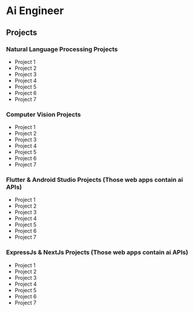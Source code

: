 # Ai Engineer

## Projects
### Natural Language Processing Projects
- Project 1
- Project 2
- Project 3
- Project 4
- Project 5
- Project 6
- Project 7

### Computer Vision Projects
- Project 1
- Project 2
- Project 3
- Project 4
- Project 5
- Project 6
- Project 7

### Flutter & Android Studio Projects (Those web apps contain ai APIs)
- Project 1
- Project 2
- Project 3
- Project 4
- Project 5
- Project 6
- Project 7

### ExpressJs & NextJs Projects (Those web apps contain ai APIs)
- Project 1
- Project 2
- Project 3
- Project 4
- Project 5
- Project 6
- Project 7

